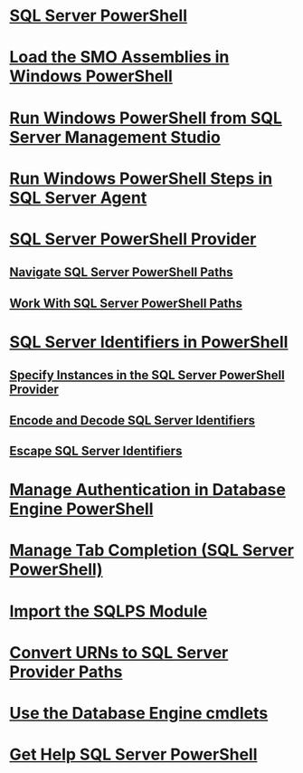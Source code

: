 # [SQL Server PowerShell](sql-server-powershell.md)
# [Load the SMO Assemblies in Windows PowerShell](load-the-smo-assemblies-in-windows-powershell.md)
# [Run Windows PowerShell from SQL Server Management Studio](run-windows-powershell-from-sql-server-management-studio.md)
# [Run Windows PowerShell Steps in SQL Server Agent](run-windows-powershell-steps-in-sql-server-agent.md)
# [SQL Server PowerShell Provider](sql-server-powershell-provider.md)
## [Navigate SQL Server PowerShell Paths](navigate-sql-server-powershell-paths.md)
## [Work With SQL Server PowerShell Paths](work-with-sql-server-powershell-paths.md)
# [SQL Server Identifiers in PowerShell](sql-server-identifiers-in-powershell.md)
## [Specify Instances in the SQL Server PowerShell Provider](specify-instances-in-the-sql-server-powershell-provider.md)
## [Encode and Decode SQL Server Identifiers](encode-and-decode-sql-server-identifiers.md)
## [Escape SQL Server Identifiers](escape-sql-server-identifiers.md)
# [Manage Authentication in Database Engine PowerShell](manage-authentication-in-database-engine-powershell.md)
# [Manage Tab Completion (SQL Server PowerShell)](manage-tab-completion-sql-server-powershell.md)
# [Import the SQLPS Module](../database-engine/import-the-sqlps-module.md)
# [Convert URNs to SQL Server Provider Paths](../database-engine/convert-urns-to-sql-server-provider-paths.md)
# [Use the Database Engine cmdlets](../database-engine/use-the-database-engine-cmdlets.md)
# [Get Help SQL Server PowerShell](../database-engine/get-help-sql-server-powershell.md)

